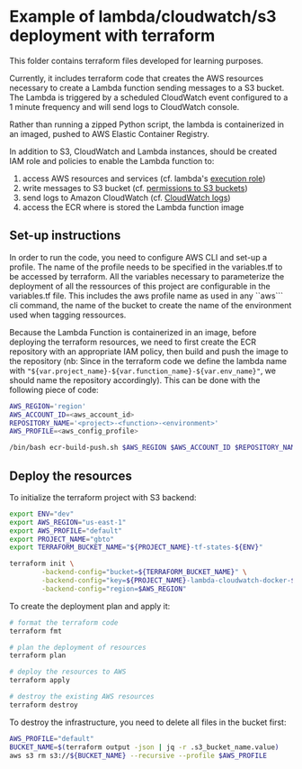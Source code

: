 # Example of lambda/cloudwatch/s3 deployment with terraform

This folder contains terraform files developed for learning purposes.

Currently, it includes terraform code that creates the AWS resources necessary to create a Lambda function sending messages to a S3 bucket. The Lambda is triggered by a scheduled CloudWatch event configured to a 1 minute frequency and will send logs to CloudWatch console.

Rather than running a zipped Python script, the lambda is containerized in an imaged, pushed to AWS Elastic Container Registry.

In addition to S3, CloudWatch and Lambda instances, should be created IAM role and policies to enable the Lambda function to:

1. access AWS resources and services (cf. lambda's [execution role](https://docs.aws.amazon.com/lambda/latest/dg/lambda-intro-execution-role.html))
2. write messages to S3 bucket (cf. [permissions to S3 buckets](https://docs.aws.amazon.com/IAM/latest/UserGuide/reference_policies_examples_s3_rw-bucket.html))
3. send logs to Amazon CloudWatch (cf. [CloudWatch logs](https://docs.aws.amazon.com/lambda/latest/dg/monitoring-cloudwatchlogs.html))
4. access the ECR where is stored the Lambda function image

## Set-up instructions

In order to run the code, you need to configure AWS CLI and set-up a profile. The name of the profile needs to be specified in the variables.tf to be accessed by terraform. All the variables necessary to parameterize the deployment of all the ressources of this project are configurable in the variables.tf file. This includes the aws profile name as used in any ``aws``` cli command, the name of the bucket to create the name of the environment used when tagging ressources.

Because the Lambda Function is containerized in an image, before deploying the terraform resources, we need to first create the ECR repository with an appropriate IAM policy, then build and push the image to the repository (nb: Since in the terraform code we define the lambda name with `"${var.project_name}-${var.function_name}-${var.env_name}"`, we should name the repository accordingly). This can be done with the following piece of code:

```sh
AWS_REGION='region'
AWS_ACCOUNT_ID=<aws_account_id>
REPOSITORY_NAME='<project>-<function>-<environment>'
AWS_PROFILE=<aws_config_profile>

/bin/bash ecr-build-push.sh $AWS_REGION $AWS_ACCOUNT_ID $REPOSITORY_NAME $AWS_PROFILE
```

## Deploy the resources

To initialize the terraform project with S3 backend:

```sh
export ENV="dev"
export AWS_REGION="us-east-1"
export AWS_PROFILE="default"
export PROJECT_NAME="gbto"
export TERRAFORM_BUCKET_NAME="${PROJECT_NAME}-tf-states-${ENV}"

terraform init \
        -backend-config="bucket=${TERRAFORM_BUCKET_NAME}" \
        -backend-config="key=${PROJECT_NAME}-lambda-cloudwatch-docker-${ENV}.tfstate" \
        -backend-config="region=$AWS_REGION"
```

To create the deployment plan and apply it:

```sh
# format the terraform code
terraform fmt

# plan the deployment of resources
terraform plan

# deploy the resources to AWS
terraform apply

# destroy the existing AWS resources
terraform destroy
```

To destroy the infrastructure, you need to delete all files in the bucket first:

```sh
AWS_PROFILE="default"
BUCKET_NAME=$(terraform output -json | jq -r .s3_bucket_name.value)
aws s3 rm s3://${BUCKET_NAME} --recursive --profile $AWS_PROFILE
```
